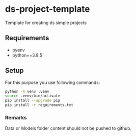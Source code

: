 # ds-project-template
Template for creating ds simple projects 


## Requirements

* pyenv
* python==3.8.5
## Setup

For this purpose you use following commands:

```bash
python -m venv .venv
source .venv/bin/activate
pip install --upgrade pip
pip install -r requirements.txt
```

### Remarks
Data or Models folder content should not be pushed to github.
